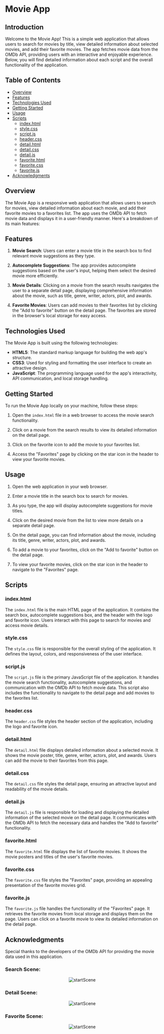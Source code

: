# Movie App

## Introduction

Welcome to the Movie App! This is a simple web application that allows users to search for movies by title, view detailed information about selected movies, and add their favorite movies. The app fetches movie data from the OMDb API, providing users with an interactive and enjoyable experience. Below, you will find detailed information about each script and the overall functionality of the application.

## Table of Contents

- [Overview](#overview)
- [Features](#features)
- [Technologies Used](#technologies-used)
- [Getting Started](#getting-started)
- [Usage](#usage)
- [Scripts](#scripts)
  - [index.html](#indexhtml)
  - [style.css](#stylecss)
  - [script.js](#scriptjs)
  - [header.css](#headercss)
  - [detail.html](#detailhtml)
  - [detail.css](#detailcss)
  - [detail.js](#detailjs)
  - [favorite.html](#favoritehtml)
  - [favorite.css](#favoritecss)
  - [favorite.js](#favoritejs)
- [Acknowledgments](#acknowledgments)

## Overview

The Movie App is a responsive web application that allows users to search for movies, view detailed information about each movie, and add their favorite movies to a favorites list. The app uses the OMDb API to fetch movie data and displays it in a user-friendly manner. Here's a breakdown of its main features:

## Features

1. **Movie Search**: Users can enter a movie title in the search box to find relevant movie suggestions as they type.

2. **Autocomplete Suggestions**: The app provides autocomplete suggestions based on the user's input, helping them select the desired movie more efficiently.

3. **Movie Details**: Clicking on a movie from the search results navigates the user to a separate detail page, displaying comprehensive information about the movie, such as title, genre, writer, actors, plot, and awards.

4. **Favorite Movies**: Users can add movies to their favorites list by clicking the "Add to favorite" button on the detail page. The favorites are stored in the browser's local storage for easy access.

## Technologies Used

The Movie App is built using the following technologies:

- **HTML5**: The standard markup language for building the web app's structure.
- **CSS3**: Used for styling and formatting the user interface to create an attractive design.
- **JavaScript**: The programming language used for the app's interactivity, API communication, and local storage handling.

## Getting Started

To run the Movie App locally on your machine, follow these steps:

1. Open the `index.html` file in a web browser to access the movie search functionality.

2. Click on a movie from the search results to view its detailed information on the detail page.

3. Click on the favorite icon to add the movie to your favorites list.

4. Access the "Favorites" page by clicking on the star icon in the header to view your favorite movies.

## Usage

1. Open the web application in your web browser.

2. Enter a movie title in the search box to search for movies.

3. As you type, the app will display autocomplete suggestions for movie titles.

4. Click on the desired movie from the list to view more details on a separate detail page.

5. On the detail page, you can find information about the movie, including its title, genre, writer, actors, plot, and awards.

6. To add a movie to your favorites, click on the "Add to favorite" button on the detail page.

7. To view your favorite movies, click on the star icon in the header to navigate to the "Favorites" page.

## Scripts

### index.html

The `index.html` file is the main HTML page of the application. It contains the search box, autocomplete suggestions box, and the header with the logo and favorite icon. Users interact with this page to search for movies and access movie details.

### style.css

The `style.css` file is responsible for the overall styling of the application. It defines the layout, colors, and responsiveness of the user interface.

### script.js

The `script.js` file is the primary JavaScript file of the application. It handles the movie search functionality, autocomplete suggestions, and communication with the OMDb API to fetch movie data. This script also includes the functionality to navigate to the detail page and add movies to the favorites list.

### header.css

The `header.css` file styles the header section of the application, including the logo and favorite icon.

### detail.html

The `detail.html` file displays detailed information about a selected movie. It shows the movie poster, title, genre, writer, actors, plot, and awards. Users can add the movie to their favorites from this page.

### detail.css

The `detail.css` file styles the detail page, ensuring an attractive layout and readability of the movie details.

### detail.js

The `detail.js` file is responsible for loading and displaying the detailed information of the selected movie on the detail page. It communicates with the OMDb API to fetch the necessary data and handles the "Add to favorite" functionality.

### favorite.html

The `favorite.html` file displays the list of favorite movies. It shows the movie posters and titles of the user's favorite movies.

### favorite.css

The `favorite.css` file styles the "Favorites" page, providing an appealing presentation of the favorite movies grid.

### favorite.js

The `favorite.js` file handles the functionality of the "Favorites" page. It retrieves the favorite movies from local storage and displays them on the page. Users can click on a favorite movie to view its detailed information on the detail page.

## Acknowledgments

Special thanks to the developers of the OMDb API for providing the movie data used in this application.

### Search Scene:
<p align="center">
  <img src="https://github.com/aboutalis/MovieApp/assets/132292767/d8313d52-c35c-4ec9-978a-456f2de9220a" alt="startScene">
</p>

### Detail Scene:
<p align="center">
  <img src="https://github.com/aboutalis/MovieApp/assets/132292767/6937a87d-1a24-4c8c-a112-fe40d8a230af" alt="startScene">
</p>

### Favorite Scene:
<p align="center">
  <img src="https://github.com/aboutalis/MovieApp/assets/132292767/4773e678-aa8d-4bc4-9713-a7b187f51404" alt="startScene">
